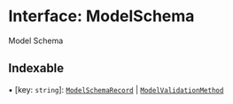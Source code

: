 # Interface: ModelSchema

Model Schema

## Indexable

▪ [key: `string`]: [`ModelSchemaRecord`](ModelSchemaRecord.md) \| [`ModelValidationMethod`](../README.md#modelvalidationmethod)

